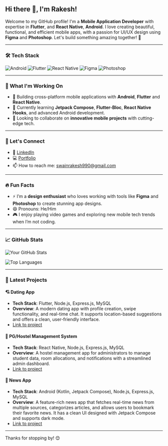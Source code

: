 ## Hi there 👋, I'm Rakesh!

Welcome to my GitHub profile! I'm a **Mobile Application Developer** with expertise in **Flutter**, and **React Native**, **Android**. I love creating beautiful, functional, and efficient mobile apps, with a passion for UI/UX design using **Figma** and **Photoshop**. Let's build something amazing together! 🚀

---

### 🛠 Tech Stack
![Android](https://img.shields.io/badge/Android-3DDC84?style=for-the-badge&logo=android&logoColor=white)
![Flutter](https://img.shields.io/badge/Flutter-02569B?style=for-the-badge&logo=flutter&logoColor=white)
![React Native](https://img.shields.io/badge/React_Native-20232A?style=for-the-badge&logo=react&logoColor=61DAFB)
![Figma](https://img.shields.io/badge/Figma-F24E1E?style=for-the-badge&logo=figma&logoColor=white)
![Photoshop](https://img.shields.io/badge/Photoshop-31A8FF?style=for-the-badge&logo=adobe-photoshop&logoColor=white)

---

### 💼 What I'm Working On
- 🔭 Building cross-platform mobile applications with **Android**, **Flutter** and **React Native**.
- 🌱 Currently learning **Jetpack Compose**, **Flutter-Bloc**, **React Native Hooks**, and advanced Android development.
- 👯 Looking to collaborate on **innovative mobile projects** with cutting-edge tech.
  
---

### 💬 Let's Connect
- 💼 [LinkedIn](https://www.linkedin.com/in/raka1/)
- 💻 [Portfolio](https://swaingithub.github.io/my_portfolio/)
- 📫 How to reach me: [swainrakesh990@gmail.com](mailto:swainrakesh990@gmail.com)

---

### 🔥 Fun Facts
- ⚡ I’m a **design enthusiast** who loves working with tools like **Figma** and **Photoshop** to create stunning app designs.
- 😄 Pronouns: He/Him
- 🎮 I enjoy playing video games and exploring new mobile tech trends when I’m not coding.

---

### 📈 GitHub Stats
![Your GitHub Stats](https://github-readme-stats.vercel.app/api?username=swaingithub&show_icons=true&theme=radical)

![Top Languages](https://github-readme-stats.vercel.app/api/top-langs/?username=swaingithub&layout=compact&theme=radical)

---

### 🚀 Latest Projects

#### 💘 Dating App
- **Tech Stack**: Flutter, Node.js, Express.js, MySQL
- **Overview**: A modern dating app with profile creation, swipe functionality, and real-time chat. It supports location-based suggestions and offers a clean, user-friendly interface.
- [Link to project](https://github.com/swaingithub/datingapp)

#### 🏢 PG/Hostel Management System
- **Tech Stack**: React Native, Node.js, Express.js, MySQL
- **Overview**: A hostel management app for administrators to manage student data, room allocations, and notifications with a streamlined admin dashboard.
- [Link to project](https://github.com/swaingithub/pg_managment_native)

#### 📰 News App
- **Tech Stack**: Android (Kotlin, Jetpack Compose), Node.js, Express.js, MySQL
- **Overview**: A feature-rich news app that fetches real-time news from multiple sources, categorizes articles, and allows users to bookmark their favorite news. It has a clean UI designed with Jetpack Compose and supports dark mode.
- [Link to project](https://github.com/swaingithub/news-app)

---

Thanks for stopping by! 😊
